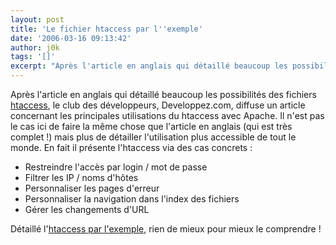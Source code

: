 ```yaml
---
layout: post
title: 'Le fichier htaccess par l''exemple'
date: '2006-03-16 09:13:42'
author: j0k
tags: '[]'
excerpt: "Après l'article en anglais qui détaillé beaucoup les possibilités des fichiers [htaccess](http://www.j0k3r.net/news-tout-sur-le-htaccess-1120.html), le club des développeurs, Developpez.com, diffuse un article concernant les principales utilisations du htaccess avec Apache.     \nIl n'est pas le cas ici de faire la même chose que l'article en anglais (qui      …"
---
```


Après l'article en anglais qui détaillé beaucoup les possibilités des fichiers [htaccess](http://www.j0k3r.net/news-tout-sur-le-htaccess-1120.html), le club des développeurs, Developpez.com, diffuse un article concernant les principales utilisations du htaccess avec Apache.
Il n'est pas le cas ici de faire la même chose que l'article en anglais (qui est très complet !) mais plus de détailler l'utilisation plus accessible de tout le monde. En fait il présente l'htaccess via des cas concrets :

* Restreindre l'accès par login / mot de passe
* Filtrer les IP / noms d'hôtes
* Personnaliser les pages d'erreur
* Personnaliser la navigation dans l'index des fichiers
* Gérer les changements d'URL

Détaillé l'[htaccess par l'exemple](http://cchatelain.developpez.com/articles/web/apache/htaccess/), rien de mieux pour mieux le comprendre !
